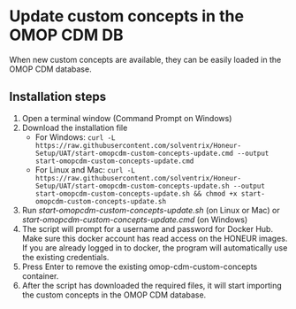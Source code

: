 # Update custom concepts in the OMOP CDM DB
When new custom concepts are available, they can be easily loaded in the OMOP CDM database.

## Installation steps
1. Open a terminal window (Command Prompt on Windows)
2. Download the installation file
   * For Windows: `curl -L https://raw.githubusercontent.com/solventrix/Honeur-Setup/UAT/start-omopcdm-custom-concepts-update.cmd --output start-omopcdm-custom-concepts-update.cmd`
   * For Linux and Mac: `curl -L https://raw.githubusercontent.com/solventrix/Honeur-Setup/UAT/start-omopcdm-custom-concepts-update.sh --output start-omopcdm-custom-concepts-update.sh && chmod +x start-omopcdm-custom-concepts-update.sh`
3. Run *start-omopcdm-custom-concepts-update.sh* (on Linux or Mac) or *start-omopcdm-custom-concepts-update.cmd* (on Windows)
4. The script will prompt for a username and password for Docker Hub. Make sure this docker account has read access on the HONEUR images. If you are already logged in to docker, the program will automatically use the existing credentials.
5. Press Enter to remove the existing omop-cdm-custom-concepts container.
6. After the script has downloaded the required files, it will start importing the custom concepts in the OMOP CDM database.
